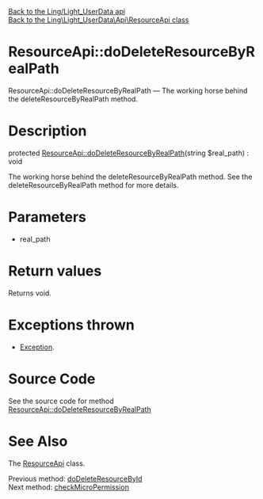 [Back to the Ling/Light_UserData api](https://github.com/lingtalfi/Light_UserData/blob/master/doc/api/Ling/Light_UserData.md)<br>
[Back to the Ling\Light_UserData\Api\ResourceApi class](https://github.com/lingtalfi/Light_UserData/blob/master/doc/api/Ling/Light_UserData/Api/ResourceApi.md)


ResourceApi::doDeleteResourceByRealPath
================



ResourceApi::doDeleteResourceByRealPath — The working horse behind the deleteResourceByRealPath method.




Description
================


protected [ResourceApi::doDeleteResourceByRealPath](https://github.com/lingtalfi/Light_UserData/blob/master/doc/api/Ling/Light_UserData/Api/ResourceApi/doDeleteResourceByRealPath.md)(string $real_path) : void




The working horse behind the deleteResourceByRealPath method.
See the deleteResourceByRealPath method for more details.




Parameters
================


- real_path

    


Return values
================

Returns void.


Exceptions thrown
================

- [Exception](http://php.net/manual/en/class.exception.php).&nbsp;







Source Code
===========
See the source code for method [ResourceApi::doDeleteResourceByRealPath](https://github.com/lingtalfi/Light_UserData/blob/master/Api/ResourceApi.php#L308-L314)


See Also
================

The [ResourceApi](https://github.com/lingtalfi/Light_UserData/blob/master/doc/api/Ling/Light_UserData/Api/ResourceApi.md) class.

Previous method: [doDeleteResourceById](https://github.com/lingtalfi/Light_UserData/blob/master/doc/api/Ling/Light_UserData/Api/ResourceApi/doDeleteResourceById.md)<br>Next method: [checkMicroPermission](https://github.com/lingtalfi/Light_UserData/blob/master/doc/api/Ling/Light_UserData/Api/ResourceApi/checkMicroPermission.md)<br>

